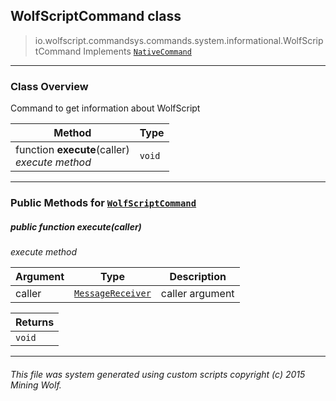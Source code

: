 ## WolfScriptCommand __class__

>io.wolfscript.commandsys.commands.system.informational.WolfScriptCommand
>Implements [`NativeCommand`](..\..\..\NativeCommand.md)

---

### Class Overview

Command to get information about WolfScript

Method | Type   
--- | :--- 
 function __execute__(caller) <br> _execute method_ | `void`



---


### Public Methods for [`WolfScriptCommand`](WolfScriptCommand.md)

##### <a id='execute'></a>public  function __execute__(caller)

_execute method_

Argument | Type | Description  
--- | --- | --- 
caller | [`MessageReceiver`](..\..\..\..\chat\MessageReceiver.md) | caller argument

Returns | 
--- | 
`void` |


---


###### This file was system generated using custom scripts copyright (c) 2015 Mining Wolf.
	


